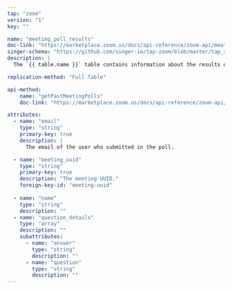 ```yaml
---
tap: "zoom"
version: "1"
key: ""

name: "meeting_poll_results"
doc-link: "https://marketplace.zoom.us/docs/api-reference/zoom-api/meetings/listpastmeetingpolls"
singer-schema: "https://github.com/singer-io/tap-zoom/blob/master/tap_zoom/schemas/meeting_poll_results.json"
description: |
  The `{{ table.name }}` table contains information about the results of polls from your {{ integration.display_name }} meetings. The only way this information is available is if the host user's role is **Pro** and if the meeting was scheduled.

replication-method: "Full Table"

api-method:
    name: "getPastMeetingPolls"
    doc-link: "https://marketplace.zoom.us/docs/api-reference/zoom-api/meetings/listpastmeetingpolls"

attributes:
  - name: "email"
    type: "string"
    primary-key: true
    description: |
      The email of the user who submitted in the poll. 

  - name: "meeting_uuid"
    type: "string"
    primary-key: true
    description: "The meeting UUID."
    foreign-key-id: "meeting-uuid"
    
  - name: "name"
    type: "string"
    description: ""
  - name: "question_details"
    type: "array"
    description: ""
    subattributes:
      - name: "answer"
        type: "string"
        description: ""
      - name: "question"
        type: "string"
        description: ""
---
```

